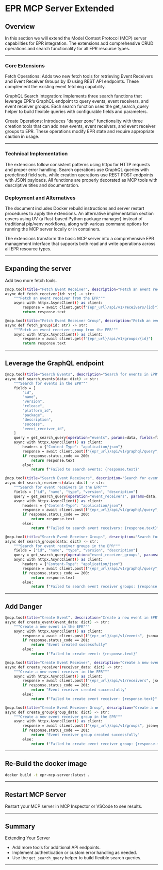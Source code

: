 # EPR MCP Server Extended

## Overview

In this section we will extend the Model Context Protocol (MCP) server
capabilities for EPR integration. The extensions add comprehensive CRUD
operations and search functionality for all EPR resource types.

---

### Core Extensions

Fetch Operations: Adds two new fetch tools for retrieving Event Receivers and
Event Receiver Groups by ID using REST API endpoints. These complement the
existing event fetching capability.

GraphQL Search Integration: Implements three search functions that leverage
EPR's GraphQL endpoint to query events, event receivers, and event receiver
groups. Each search function uses the get_search_query helper to build flexible
queries with configurable fields and parameters.

Create Operations: Introduces "danger zone" functionality with three creation
tools that can add new events, event receivers, and event receiver groups to
EPR. These operations modify EPR state and require appropriate caution in usage.

---

### Technical Implementation

The extensions follow consistent patterns using httpx for HTTP requests and
proper error handling. Search operations use GraphQL queries with predefined
field sets, while creation operations use REST POST endpoints with JSON
payloads. All functions are properly decorated as MCP tools with descriptive
titles and documentation.

### Deployment and Alternatives

The document includes Docker rebuild instructions and server restart procedures
to apply the extensions. An alternative implementation section covers using UV
(a Rust-based Python package manager) instead of traditional pip/venv workflows,
along with various command options for running the MCP server locally or in
containers.

The extensions transform the basic MCP server into a comprehensive EPR
management interface that supports both read and write operations across all EPR
resource types.

---

## Expanding the server

Add two more fetch tools.

```bash
@mcp.tool(title="Fetch Event Receiver", description="Fetch an event receiver from EPR")
async def fetch_receiver(id: str) -> str:
    """Fetch an event receiver from the EPR"""
    async with httpx.AsyncClient() as client:
        response = await client.get(f"{epr_url}/api/v1/receivers/{id}")
        return response.text

@mcp.tool(title="Fetch Event Receiver Group", description="Fetch an event receiver group from EPR")
async def fetch_group(id: str) -> str:
    """Fetch an event receiver group from the EPR"""
    async with httpx.AsyncClient() as client:
        response = await client.get(f"{epr_url}/api/v1/groups/{id}")
        return response.text
```

---

## Leverage the GraphQL endpoint

```bash
@mcp.tool(title="Search Events", description="Search for events in EPR")
async def search_events(data: dict) -> str:
    """Search for events in the EPR"""
    fields = [
        "id",
        "name",
        "version",
        "release",
        "platform_id",
        "package",
        "description",
        "success",
        "event_receiver_id",
    ]
    query = get_search_query(operation="events", params=data, fields=fields)
    async with httpx.AsyncClient() as client:
        headers = {"Content-Type": "application/json"}
        response = await client.post(f"{epr_url}/api/v1/graphql/query", json=query.as_dict_query(), headers=headers)
        if response.status_code == 200:
            return response.text
        else:
            return f"Failed to search events: {response.text}"

@mcp.tool(title="Search Event Receivers", description="Search for event receivers in EPR")
async def search_receivers(data: dict) -> str:
    """Search for event receivers in the EPR"""
    fields = ["id", "name", "type", "version", "description"]
    query = get_search_query(operation="event_receivers", params=data, fields=fields)
    async with httpx.AsyncClient() as client:
        headers = {"Content-Type": "application/json"}
        response = await client.post(f"{epr_url}/api/v1/graphql/query", json=query.as_dict_query(), headers=headers)
        if response.status_code == 200:
            return response.text
        else:
            return f"Failed to search event receivers: {response.text}"

@mcp.tool(title="Search Event Receiver Groups", description="Search for event receiver groups in EPR")
async def search_groups(data: dict) -> str:
    """Search for event receiver groups in the EPR"""
    fields = ["id", "name", "type", "version", "description"]
    query = get_search_query(operation="event_receiver_groups", params=data, fields=fields)
    async with httpx.AsyncClient() as client:
        headers = {"Content-Type": "application/json"}
        response = await client.post(f"{epr_url}/api/v1/graphql/query", json=query.as_dict_query(), headers=headers)
        if response.status_code == 200:
            return response.text
        else:
            return f"Failed to search event receiver groups: {response.text}"
```

---

## Add Danger

```bash
@mcp.tool(title="Create Event", description="Create a new event in EPR")
async def create_event(event_data: dict) -> str:
    """Create a new event in the EPR"""
    async with httpx.AsyncClient() as client:
        response = await client.post(f"{epr_url}/api/v1/events", json=event_data)
        if response.status_code == 201:
            return "Event created successfully"
        else:
            return f"Failed to create event: {response.text}"

@mcp.tool(title="Create Event Receiver", description="Create a new event receiver in EPR")
async def create_receiver(receiver_data: dict) -> str:
    """Create a new event receiver in the EPR"""
    async with httpx.AsyncClient() as client:
        response = await client.post(f"{epr_url}/api/v1/receivers", json=receiver_data)
        if response.status_code == 201:
            return "Event receiver created successfully"
        else:
            return f"Failed to create event receiver: {response.text}"

@mcp.tool(title="Create Event Receiver Group", description="Create a new event receiver group in EPR")
async def create_group(group_data: dict) -> str:
    """Create a new event receiver group in the EPR"""
    async with httpx.AsyncClient() as client:
        response = await client.post(f"{epr_url}/api/v1/groups", json=group_data)
        if response.status_code == 201:
            return "Event receiver group created successfully"
        else:
            return f"Failed to create event receiver group: {response.text}"
```

---

## Re-Build the docker image

```bash
docker build -t epr-mcp-server:latest .
```

---

## Restart MCP Server

Restart your MCP server in MCP Inspector or VSCode to see results.

---

## Summary

Extending Your Server

- Add more tools for additional API endpoints.
- Implement authentication or custom error handling as needed.
- Use the `get_search_query` helper to build flexible search queries.

---
